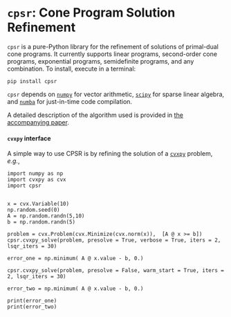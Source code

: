 # `cpsr`: Cone Program Solution Refinement

`cpsr` is a pure-Python library for the refinement of solutions of 
primal-dual cone programs. It currently supports linear programs,
second-order cone programs, exponential programs, semidefinite programs,
and any combination. To install, execute in a terminal:

```
pip install cpsr
```

`cpsr` depends on [`numpy`](http://www.numpy.org) for vector arithmetic, 
[`scipy`](https://www.scipy.org) for sparse linear algebra,
and [`numba`](https://numba.pydata.org) for just-in-time code compilation.

A detailed description of the algorithm used is provided
in [the accompanying paper](http://stanford.edu/~boyd/papers/cone_prog_refine.html).

#### `cvxpy` interface

A simple way to use CPSR is by refining the solution of
a [`cvxpy`](https://www.cvxpy.org) problem, *e.g.*,

```
import numpy as np
import cvxpy as cvx
import cpsr


x = cvx.Variable(10)
np.random.seed(0)
A = np.random.randn(5,10)
b = np.random.randn(5)

problem = cvx.Problem(cvx.Minimize(cvx.norm(x)),  [A @ x >= b])
cpsr.cvxpy_solve(problem, presolve = True, verbose = True, iters = 2, lsqr_iters = 30)

error_one = np.minimum( A @ x.value - b, 0.)

cpsr.cvxpy_solve(problem, presolve = False, warm_start = True, iters = 2, lsqr_iters = 30)

error_two = np.minimum( A @ x.value - b, 0.)

print(error_one)
print(error_two)
```

